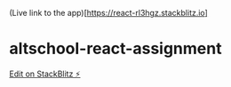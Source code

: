 (Live link to the app)[https://react-rl3hgz.stackblitz.io]

# altschool-react-assignment

[Edit on StackBlitz ⚡️](https://stackblitz.com/edit/react-rl3hgz)

